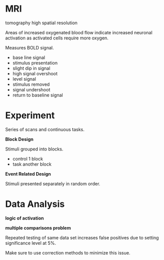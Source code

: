 # MRI
tomography
high spatial resolution

Areas of increased oxygenated blood flow indicate increased neuronal activation as activated cells require more oxygen.

Measures BOLD signal.
- base line signal
- stimulus presentation
- slight dip in signal
- high signal overshoot
- level signal
- stimulus removed
- signal undershoot
- return to baseline signal

# Experiment

Series of scans and continuous tasks.

**Block Design**

Stimuli grouped into blocks.
- control 1 block
- task another block

**Event Related Design**

Stimuli presented separately in random order.

# Data Analysis

**logic of activation**

**multiple comparisons problem**

Repeated testing of same data set increases false positives due to setting significance level at 5%.

Make sure to use correction methods to minimize this issue.
